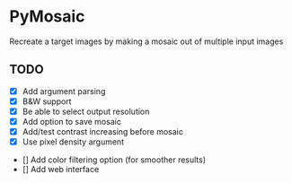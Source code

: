 # PyMosaic

Recreate a target images by making a mosaic out of multiple input images


## TODO

- [X] Add argument parsing
- [X] B&W support
- [X] Be able to select output resolution
- [X] Add option to save mosaic
- [X] Add/test contrast increasing before mosaic
- [X] Use pixel density argument
- [] Add color filtering option (for smoother results)
- [] Add web interface
